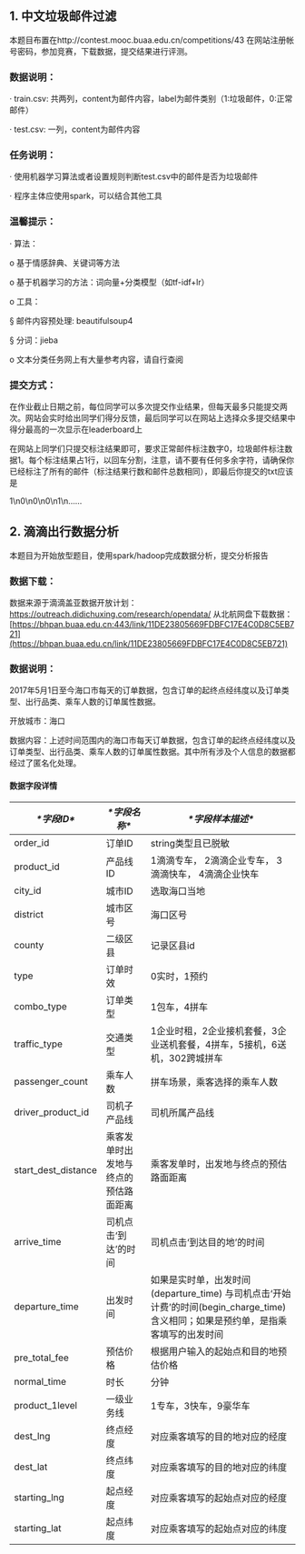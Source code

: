 ## 1. 中文垃圾邮件过滤

本题目布置在http://contest.mooc.buaa.edu.cn/competitions/43
在网站注册帐号密码，参加竞赛，下载数据，提交结果进行评测。

### 数据说明：

· train.csv: 共两列，content为邮件内容，label为邮件类别（1:垃圾邮件，0:正常邮件）

· test.csv: 一列，content为邮件内容

### 任务说明：

· 使用机器学习算法或者设置规则判断test.csv中的邮件是否为垃圾邮件

· 程序主体应使用spark，可以结合其他工具

### 温馨提示：

· 算法：

o 基于情感辞典、关键词等方法

o 基于机器学习的方法：词向量+分类模型（如tf-idf+lr）

o 工具：

§ 邮件内容预处理: beautifulsoup4

§ 分词：jieba

o 文本分类任务网上有大量参考内容，请自行查阅

### 提交方式：

在作业截止日期之前，每位同学可以多次提交作业结果，但每天最多只能提交两次。网站会实时给出同学们得分反馈，最后同学可以在网站上选择众多提交结果中得分最高的一次显示在leaderboard上

在网站上同学们只提交标注结果即可，要求正常邮件标注数字0，垃圾邮件标注数据1。每个标注结果占1行，以回车分割，注意，请不要有任何多余字符，请确保你已经标注了所有的邮件（标注结果行数和邮件总数相同），即最后你提交的txt应该是

1\n0\n0\n0\n1\n……

## 2. 滴滴出行数据分析

本题目为开始放型题目，使用spark/hadoop完成数据分析，提交分析报告

### 数据下载：

数据来源于滴滴盖亚数据开放计划：https://outreach.didichuxing.com/research/opendata/
从北航网盘下载数据：[https://bhpan.buaa.edu.cn:443/link/11DE23805669FDBFC17E4C0D8C5EB721](https://bhpan.buaa.edu.cn/link/11DE23805669FDBFC17E4C0D8C5EB721)

### 数据说明：

2017年5月1日至今海口市每天的订单数据，包含订单的起终点经纬度以及订单类型、出行品类、乘车人数的订单属性数据。

开放城市：海口

数据内容：上述时间范围内的海口市每天订单数据，包含订单的起终点经纬度以及订单类型、出行品类、乘车人数的订单属性数据。其中所有涉及个人信息的数据都经过了匿名化处理。

#### 数据字段详情

| ***\*字段ID\****    | ***\*字段名称\****                   | ***\*字段样本描述\****                                       |
| ------------------- | ------------------------------------ | ------------------------------------------------------------ |
| order_id            | 订单ID                               | string类型且已脱敏                                           |
| product_id          | 产品线ID                             | 1滴滴专车， 2滴滴企业专车， 3滴滴快车， 4滴滴企业快车        |
| city_id             | 城市ID                               | 选取海口当地                                                 |
| district            | 城市区号                             | 海口区号                                                     |
| county              | 二级区县                             | 记录区县id                                                   |
| type                | 订单时效                             | 0实时，1预约                                                 |
| combo_type          | 订单类型                             | 1包车，4拼车                                                 |
| traffic_type        | 交通类型                             | 1企业时租，2企业接机套餐，3企业送机套餐，4拼车，5接机，6送机，302跨城拼车 |
| passenger_count     | 乘车人数                             | 拼车场景，乘客选择的乘车人数                                 |
| driver_product_id   | 司机子产品线                         | 司机所属产品线                                               |
| start_dest_distance | 乘客发单时出发地与终点的预估路面距离 | 乘客发单时，出发地与终点的预估路面距离                       |
| arrive_time         | 司机点击‘到达’的时间                 | 司机点击‘到达目的地’的时间                                   |
| departure_time      | 出发时间                             | 如果是实时单，出发时间(departure_time) 与司机点击‘开始计费’的时间(begin_charge_time)含义相同；如果是预约单，是指乘客填写的出发时间 |
| pre_total_fee       | 预估价格                             | 根据用户输入的起始点和目的地预估价格                         |
| normal_time         | 时长                                 | 分钟                                                         |
| product_1level      | 一级业务线                           | 1专车，3快车，9豪华车                                        |
| dest_lng            | 终点经度                             | 对应乘客填写的目的地对应的经度                               |
| dest_lat            | 终点纬度                             | 对应乘客填写的目的地对应的纬度                               |
| starting_lng        | 起点经度                             | 对应乘客填写的起始点对应的经度                               |
| starting_lat        | 起点纬度                             | 对应乘客填写的起始点对应的纬度                               |
